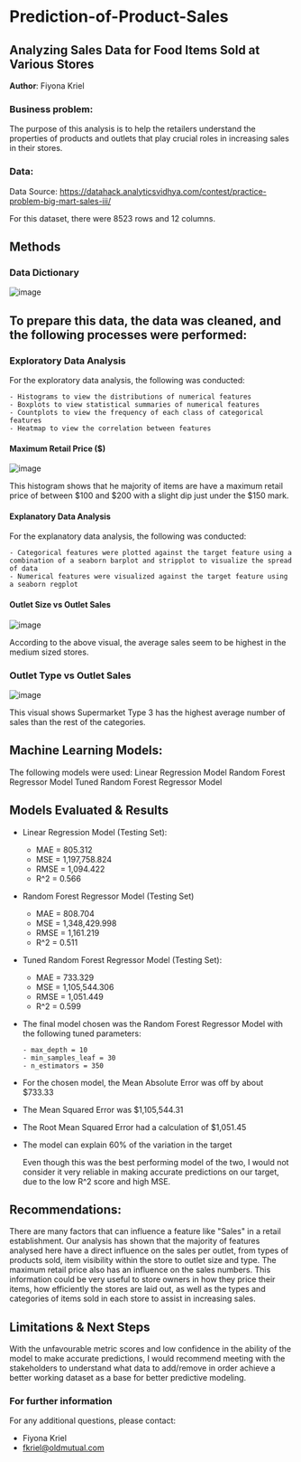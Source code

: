 # Prediction-of-Product-Sales
## Analyzing Sales Data for Food Items Sold at Various Stores

**Author**: Fiyona Kriel

### Business problem:

The purpose of this analysis is to help the retailers understand the properties of products and outlets that play crucial roles in increasing sales in their stores.


### Data:
Data Source: https://datahack.analyticsvidhya.com/contest/practice-problem-big-mart-sales-iii/

For this dataset, there were 8523 rows and 12 columns.

## Methods
### Data Dictionary

  ![image](https://github.com/FiyonaK/Prediction-of-Product-Sales/assets/138833676/3e87a722-7cda-4654-a884-33a9b1ba927e)


## To prepare this data, the data was cleaned, and the following processes were performed:

### Exploratory Data Analysis
For the exploratory data analysis, the following was conducted:

    - Histograms to view the distributions of numerical features
    - Boxplots to view statistical summaries of numerical features
    - Countplots to view the frequency of each class of categorical features
    - Heatmap to view the correlation between features

#### Maximum Retail Price ($)
![image](https://github.com/FiyonaK/Prediction-of-Product-Sales/assets/138833676/e434c63f-cf63-4bfe-ab70-b68bf5c63f4c)

This histogram shows that he majority of items are have a maximum retail price of between $100 and $200 with a slight dip just under the $150 mark.

#### Explanatory Data Analysis
For the explanatory data analysis, the following was conducted:

    - Categorical features were plotted against the target feature using a combination of a seaborn barplot and stripplot to visualize the spread of data
    - Numerical features were visualized against the target feature using a seaborn regplot

#### Outlet Size vs Outlet Sales
![image](https://github.com/FiyonaK/Prediction-of-Product-Sales/assets/138833676/16a1bb76-4adf-4d79-9c06-2e158bcdb2b3)

According to the above visual, the average sales seem to be highest in the medium sized stores.

### Outlet Type vs Outlet Sales
![image](https://github.com/FiyonaK/Prediction-of-Product-Sales/assets/138833676/c56b0090-a9db-4ffb-b17d-b21b61f501a6)

This visual shows Supermarket Type 3 has the highest average number of sales than the rest of the categories.


## Machine Learning Models:

The following models were used:
    Linear Regression Model
    Random Forest Regressor Model
    Tuned Random Forest Regressor Model

## Models Evaluated & Results

- Linear Regression Model (Testing Set):
    - MAE = 805.312
    - MSE = 1,197,758.824
    - RMSE = 1,094.422
    - R^2 = 0.566
 - Random Forest Regressor Model (Testing Set)
    - MAE = 808.704
    - MSE = 1,348,429.998
    - RMSE = 1,161.219
    - R^2 = 0.511 
 - Tuned Random Forest Regressor Model (Testing Set):
    - MAE = 733.329
    - MSE = 1,105,544.306
    - RMSE = 1,051.449
    - R^2 = 0.599

 - The final model chosen was the Random Forest Regressor Model with the following tuned parameters:
   
       - max_depth = 10
       - min_samples_leaf = 30
       - n_estimators = 350
  - For the chosen model, the Mean Absolute Error was off by about $733.33
  - The Mean Squared Error was $1,105,544.31
  - The Root Mean Squared Error had a calculation of $1,051.45
  - The model can explain 60% of the variation in the target

    Even though this was the best performing model of the two, I would not consider it very reliable in making accurate predictions on our target, due to the low R^2 score and high MSE.

## Recommendations:

There are many factors that can influence a feature like "Sales" in a retail establishment.
Our analysis has shown that the majority of features analysed here have a direct influence on the sales per outlet, from types of products sold, item visibility within the store to outlet size and type. The maximum retail price also has an influence on the sales numbers.
This information could be very useful to store owners in how they price their items, how efficiently the stores are laid out, as well as the types and categories of items sold in each store to assist in increasing sales.


## Limitations & Next Steps

With the unfavourable metric scores and low confidence in the ability of the model to make accurate predictions, I would recommend meeting with the stakeholders to understand what data to add/remove in order achieve a better working dataset as a base for better predictive modeling.


### For further information


For any additional questions, please contact:
  - Fiyona Kriel
  - fkriel@oldmutual.com 
